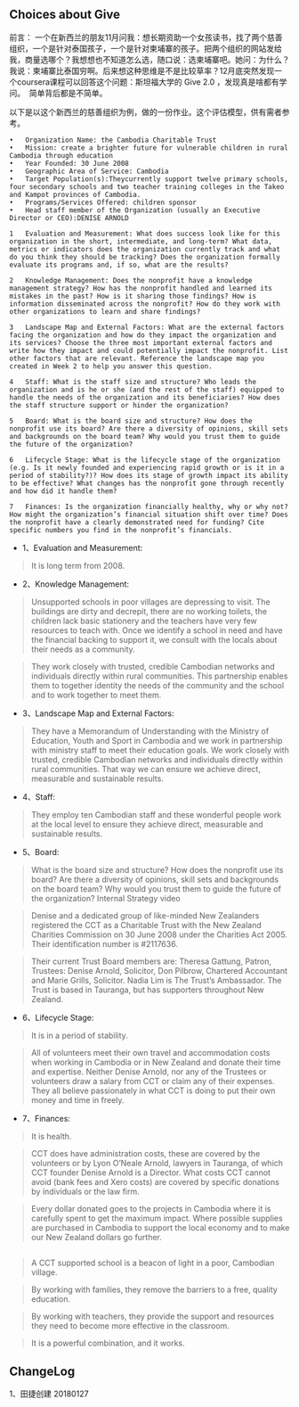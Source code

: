 
## Choices about Give

前言：
一个在新西兰的朋友11月问我：想长期资助一个女孩读书，找了两个慈善组织，一个是针对泰国孩子，一个是针对柬埔寨的孩子。把两个组织的网站发给我，商量选哪个？我想想也不知道怎么选，随口说：选柬埔寨吧。她问：为什么？我说：柬埔寨比泰国穷啊。后来想这种思维是不是比较草率？12月底突然发现一个coursera课程可以回答这个问题：斯坦福大学的 Give 2.0 ，发现真是啥都有学问。  简单背后都是不简单。

以下是以这个新西兰的慈善组织为例，做的一份作业。这个评估模型，供有需者参考。

	•	Organization Name: the Cambodia Charitable Trust
	•	Mission: create a brighter future for vulnerable children in rural Cambodia through education
	•	Year Founded: 30 June 2008
	•	Geographic Area of Service: Cambodia
	•	Target Population(s):Theycurrently support twelve primary schools, four secondary schools and two teacher training colleges in the Takeo and Kampot provinces of Cambodia.
	•	Programs/Services Offered: children sponsor
	•	Head staff member of the Organization (usually an Executive Director or CEO):DENISE ARNOLD
	
	1	Evaluation and Measurement: What does success look like for this organization in the short, intermediate, and long-term? What data, metrics or indicators does the organization currently track and what do you think they should be tracking? Does the organization formally evaluate its programs and, if so, what are the results? 
	
	2	Knowledge Management: Does the nonprofit have a knowledge management strategy? How has the nonprofit handled and learned its mistakes in the past? How is it sharing those findings? How is information disseminated across the nonprofit? How do they work with other organizations to learn and share findings? 
	
	3	Landscape Map and External Factors: What are the external factors facing the organization and how do they impact the organization and its services? Choose the three most important external factors and write how they impact and could potentially impact the nonprofit. List other factors that are relevant. Reference the landscape map you created in Week 2 to help you answer this question. 
	
	4	Staff: What is the staff size and structure? Who leads the organization and is he or she (and the rest of the staff) equipped to handle the needs of the organization and its beneficiaries? How does the staff structure support or hinder the organization? 
	
	5	Board: What is the board size and structure? How does the nonprofit use its board? Are there a diversity of opinions, skill sets and backgrounds on the board team? Why would you trust them to guide the future of the organization? 
	
	6	Lifecycle Stage: What is the lifecycle stage of the organization (e.g. Is it newly founded and experiencing rapid growth or is it in a period of stability?)? How does its stage of growth impact its ability to be effective? What changes has the nonprofit gone through recently and how did it handle them? 
		
	7	Finances: Is the organization financially healthy, why or why not? How might the organization’s financial situation shift over time? Does the nonprofit have a clearly demonstrated need for funding? Cite specific numbers you find in the nonprofit’s financials. 


- 1、Evaluation and Measurement:

> It is long term from 2008.

- 2、Knowledge Management: 

> Unsupported schools in poor villages are depressing to visit.  The buildings are dirty and decrepit, there are no working toilets, the children lack basic stationery and the teachers have very few resources to teach with. Once we identify a school in need and have the financial backing to support it, we consult with the locals about their needs as a community.

>They work closely with trusted, credible Cambodian networks and individuals directly within rural communities. This partnership enables them to together identity the needs of the community and the school and to work together to meet them.  

- 3、Landscape Map and External Factors: 

> They have a Memorandum of Understanding with the Ministry of Education, Youth and Sport in Cambodia and we work in partnership with ministry staff to meet their education goals. We work closely with trusted, credible Cambodian networks and individuals directly within rural communities. That way we can ensure we achieve direct, measurable and sustainable results.

- 4、Staff: 

> They employ ten Cambodian staff and these wonderful people work at the local level to ensure they achieve direct, measurable and sustainable results.

- 5、Board: 

> What is the board size and structure? How does the nonprofit use its board? Are there a diversity of opinions, skill sets and backgrounds on the board team? Why would you trust them to guide the future of the organization? Internal Strategy video

> Denise and a dedicated group of like-minded New Zealanders registered the CCT as a Charitable Trust with the New Zealand Charities Commission on 30 June 2008 under the Charities Act 2005.  Their  identification number is #2117636.

> Their current Trust Board members are: Theresa Gattung, Patron, Trustees: Denise Arnold, Solicitor, Don Pilbrow, Chartered Accountant and Marie Grills, Solicitor. Nadia Lim is The Trust’s Ambassador. The Trust is based in Tauranga, but has supporters throughout New Zealand.

- 6、Lifecycle Stage: 


> It is in a period of stability.

> All of volunteers meet their own travel and accommodation costs when working in Cambodia or in New Zealand and donate their time and expertise. Neither Denise Arnold, nor any of the Trustees or volunteers draw a salary from CCT or claim any of their expenses. They all believe passionately in what CCT is doing to put their own money and time in freely.


- 7、Finances: 

> It is health.

>  CCT does have administration costs, these are covered by the volunteers or by Lyon O’Neale Arnold, lawyers in Tauranga, of which CCT founder Denise Arnold is a Director. What costs CCT cannot avoid (bank fees and Xero costs) are covered by specific donations by individuals or the law firm.

> Every dollar donated goes to the projects in Cambodia where it is carefully spent to get the maximum impact. Where possible supplies are purchased in Cambodia to support the local economy and to make our New Zealand dollars go further.

## 

> A CCT supported school is a beacon of light in a poor, Cambodian village.  

> By working with families, they  remove the barriers to a free, quality education.

>By working with teachers,  they provide the support and resources they need to become more effective in the classroom.

> It is a powerful combination, and it works.


## ChangeLog

1、田捷创建 20180127
